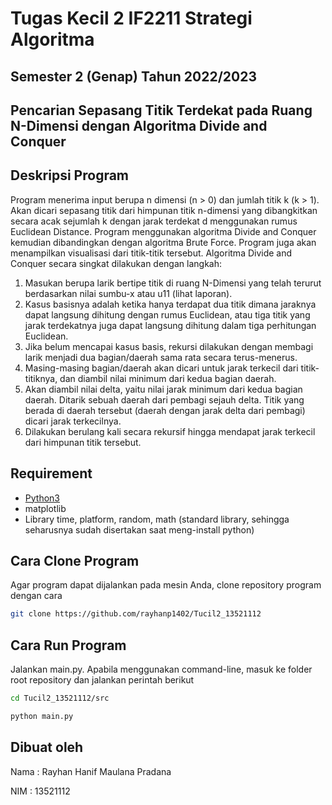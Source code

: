 # Tugas Kecil 2 IF2211 Strategi Algoritma
## Semester 2 (Genap) Tahun 2022/2023
## Pencarian Sepasang Titik Terdekat pada Ruang N-Dimensi dengan Algoritma Divide and Conquer

## Deskripsi Program

Program menerima input berupa n dimensi (n > 0) dan jumlah titik k (k > 1). Akan dicari
sepasang titik dari himpunan titik n-dimensi yang dibangkitkan secara acak sejumlah k dengan 
jarak terdekat d menggunakan rumus Euclidean Distance. Program menggunakan algoritma Divide and 
Conquer kemudian dibandingkan dengan algoritma Brute Force. Program juga akan menampilkan visualisasi
dari titik-titik tersebut.
Algoritma Divide and Conquer secara singkat dilakukan dengan langkah:
1. Masukan berupa larik bertipe titik di ruang N-Dimensi yang telah terurut berdasarkan nilai sumbu-x atau u11 (lihat laporan).
2. Kasus basisnya adalah ketika hanya terdapat dua titik dimana jaraknya dapat langsung dihitung dengan rumus Euclidean, atau tiga titik yang jarak terdekatnya juga dapat langsung dihitung dalam tiga perhitungan Euclidean.
3. Jika belum mencapai kasus basis, rekursi dilakukan dengan membagi larik menjadi dua bagian/daerah sama rata secara terus-menerus.
4. Masing-masing bagian/daerah akan dicari untuk jarak terkecil dari titik-titiknya, dan diambil nilai minimum dari kedua bagian daerah.
5. Akan diambil nilai delta, yaitu nilai jarak minimum dari kedua bagian daerah. Ditarik sebuah daerah dari pembagi sejauh delta. Titik yang berada di daerah tersebut (daerah dengan jarak delta dari pembagi) dicari jarak terkecilnya.
6. Dilakukan berulang kali secara rekursif hingga mendapat jarak terkecil dari himpunan titik tersebut.

## Requirement
- [Python3](https://www.python.org/downloads/) 
- matplotlib
- Library time, platform, random, math (standard library, sehingga seharusnya sudah disertakan saat meng-install python)

## Cara Clone Program
Agar program dapat dijalankan pada mesin Anda, clone repository program dengan cara

```sh
git clone https://github.com/rayhanp1402/Tucil2_13521112
```

## Cara Run Program
Jalankan main.py. Apabila menggunakan command-line, masuk ke folder root repository dan jalankan perintah berikut

```sh
cd Tucil2_13521112/src

python main.py
```
## Dibuat oleh
Nama : Rayhan Hanif Maulana Pradana

NIM : 13521112